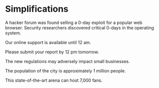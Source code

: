 # Simplifications

<!-- 0-day -->
A hacker forum was found selling a 0-day exploit for a popular web browser.
Security researchers discovered critical 0-days in the operating system.

<!-- 12 am -->
Our online support is available until 12 am.

<!-- 12 pm -->
Please submit your report by 12 pm tomorrow.

<!-- adversely impact -->
The new regulations may adversely impact small businesses.

<!-- approximately -->
The population of the city is approximately 1 million people.

<!-- state-of-the-art -->
This state-of-the-art arena can host 7,000 fans.
